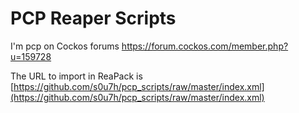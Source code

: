 # PCP Reaper Scripts

I'm pcp on Cockos forums
https://forum.cockos.com/member.php?u=159728


The URL to import in ReaPack is [https://github.com/s0u7h/pcp_scripts/raw/master/index.xml](https://github.com/s0u7h/pcp_scripts/raw/master/index.xml)
